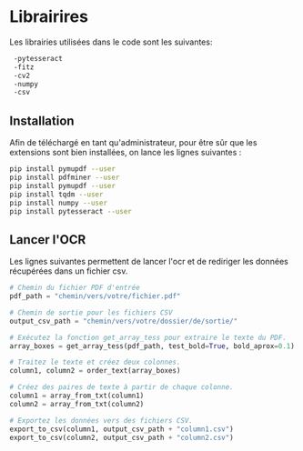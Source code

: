 # Librairires 

Les librairies utilisées dans le code sont les suivantes:  

 ```bash
  -pytesseract  
  -fitz  
  -cv2  
  -numpy   
  -csv  
 ```

## Installation

Afin de téléchargé en tant qu'administrateur, pour être sûr que les extensions sont bien installées, on lance les lignes suivantes :

```bash
pip install pymupdf --user
pip install pdfminer --user
pip install pymupdf --user
pip install tqdm --user
pip install numpy --user
pip install pytesseract --user
```

## Lancer l'OCR

Les lignes suivantes permettent de lancer l'ocr et de rediriger les données récupérées dans un fichier csv.

```python
# Chemin du fichier PDF d'entrée
pdf_path = "chemin/vers/votre/fichier.pdf"

# Chemin de sortie pour les fichiers CSV
output_csv_path = "chemin/vers/votre/dossier/de/sortie/"

# Exécutez la fonction get_array_tess pour extraire le texte du PDF.
array_boxes = get_array_tess(pdf_path, test_bold=True, bold_aprox=0.1)

# Traitez le texte et créez deux colonnes.
column1, column2 = order_text(array_boxes)

# Créez des paires de texte à partir de chaque colonne.
column1 = array_from_txt(column1)
column2 = array_from_txt(column2)

# Exportez les données vers des fichiers CSV.
export_to_csv(column1, output_csv_path + "column1.csv")
export_to_csv(column2, output_csv_path + "column2.csv")
```


